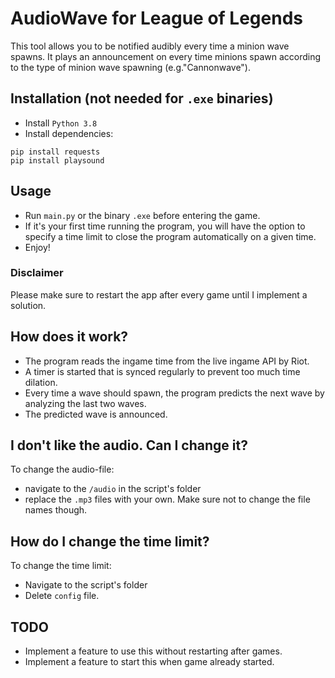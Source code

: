 # AudioWave for League of Legends
This tool allows you to be notified audibly every time a minion wave spawns. It plays an announcement on every time minions spawn according to the type of minion wave spawning (e.g."Cannonwave").
## Installation (not needed for `.exe` binaries)
* Install `Python 3.8`
* Install dependencies:
```
pip install requests
pip install playsound
```
## Usage
* Run `main.py` or the binary `.exe` before entering the game.
* If it's your first time running the program, you will have the option to specify a time limit to close the program automatically on a given time.
* Enjoy!

### Disclaimer
Please make sure to restart the app after every game until I implement a solution.

## How does it work?
* The program reads the ingame time from the live ingame API by Riot.
* A timer is started that is synced regularly to prevent too much time dilation.
* Every time a wave should spawn, the program predicts the next wave by analyzing the last two waves.
* The predicted wave is announced.

## I don't like the audio. Can I change it?
To change the audio-file:
* navigate to the `/audio` in the script's folder 
* replace the `.mp3` files with your own. Make sure not to change the file names though.
## How do I change the time limit?
To change the time limit:
* Navigate to the script's folder
* Delete `config` file.

## TODO
* Implement a feature to use this without restarting after games.
* Implement a feature to start this when game already started.
